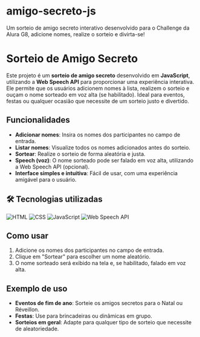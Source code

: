 # amigo-secreto-js
Um sorteio de amigo secreto interativo desenvolvido para o Challenge da Alura G8, adicione nomes, realize o sorteio e divirta-se!

# Sorteio de Amigo Secreto
Este projeto é um **sorteio de amigo secreto** desenvolvido em **JavaScript**, utilizando a **Web Speech API** para proporcionar uma experiência interativa. Ele permite que os usuários adicionem nomes à lista, realizem o sorteio e ouçam o nome sorteado em voz alta (se habilitado). Ideal para eventos, festas ou qualquer ocasião que necessite de um sorteio justo e divertido.

## Funcionalidades
- **Adicionar nomes**: Insira os nomes dos participantes no campo de entrada.
- **Listar nomes**: Visualize todos os nomes adicionados antes do sorteio.
- **Sortear**: Realize o sorteio de forma aleatória e justa.
- **Speech (voz)**: O nome sorteado pode ser falado em voz alta, utilizando a Web Speech API (opcional).
- **Interface simples e intuitiva**: Fácil de usar, com uma experiência amigável para o usuário.

## 🛠️ Tecnologias utilizadas
![HTML](https://img.shields.io/badge/HTML-%23E34F26.svg?style=for-the-badge&logo=html5&logoColor=white)
![CSS](https://img.shields.io/badge/CSS-%231572B6.svg?style=for-the-badge&logo=css3&logoColor=white)
![JavaScript](https://img.shields.io/badge/JavaScript-%23F7DF1E.svg?style=for-the-badge&logo=javascript&logoColor=black)
![Web Speech API](https://img.shields.io/badge/Web_Speech_API-%23007ACC.svg?style=for-the-badge&logo=google-chrome&logoColor=white)

## Como usar
1. Adicione os nomes dos participantes no campo de entrada.
2. Clique em "Sortear" para escolher um nome aleatório.
3. O nome sorteado será exibido na tela e, se habilitado, falado em voz alta.

## Exemplo de uso
- **Eventos de fim de ano**: Sorteie os amigos secretos para o Natal ou Réveillon.
- **Festas**: Use para brincadeiras ou dinâmicas em grupo.
- **Sorteios em geral**: Adapte para qualquer tipo de sorteio que necessite de aleatoriedade.

